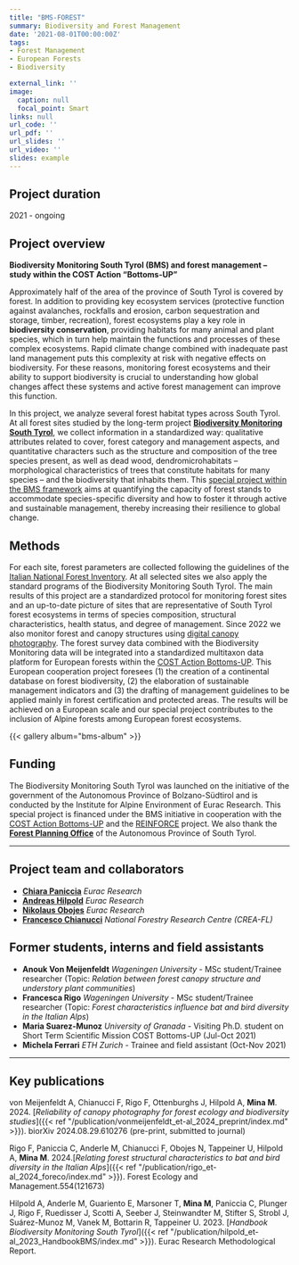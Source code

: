 ```yaml
---
title: "BMS-FOREST"
summary: Biodiversity and Forest Management
date: '2021-08-01T00:00:00Z'
tags: 
- Forest Management
- European Forests
- Biodiversity

external_link: ''
image:
  caption: null
  focal_point: Smart
links: null
url_code: ''
url_pdf: ''
url_slides: ''
url_video: ''
slides: example
---
```


## Project duration
2021 - ongoing


## Project overview
**Biodiversity Monitoring South Tyrol (BMS) and forest management – study within the COST Action “Bottoms-UP”**

Approximately half of the area of the province of South Tyrol is covered by forest. In addition to providing key ecosystem services (protective function against avalanches, rockfalls and erosion, carbon sequestration and storage, timber, recreation), forest ecosystems play a key role in **biodiversity conservation**, providing habitats for many animal and plant species, which in turn help maintain the functions and processes of these complex ecosystems. Rapid climate change combined with inadequate past land management puts this complexity at risk with negative effects on biodiversity. For these reasons, monitoring forest ecosystems and their ability to support biodiversity is crucial to understanding how global changes affect these systems and active forest management can improve this function.

In this project, we analyze several forest habitat types across South Tyrol. At all forest sites studied by the long-term project [**Biodiversity Monitoring South Tyrol**](https://biodiversity.eurac.edu/), we collect information in a standardized way: qualitative attributes related to cover, forest category and management aspects, and quantitative characters such as the structure and composition of the tree species present, as well as dead wood, dendromicrohabitats – morphological characteristics of trees that constitute habitats for many species – and the biodiversity that inhabits them. This [special project within the BMS framework](https://biodiversity.eurac.edu/biodiversity-and-forest-management-study-within-the-cost-action-bottoms-up/) aims at quantifying the capacity of forest stands to accommodate species-specific diversity and how to foster it through active and sustainable management, thereby increasing their resilience to global change.

## Methods

For each site, forest parameters are collected following the guidelines of the [Italian National Forest Inventory](https://www.inventarioforestale.org/). At all selected sites we also apply the standard programs of the Biodiversity Monitoring South Tyrol. The main results of this project are a standardized protocol for monitoring forest sites and an up-to-date picture of sites that are representative of South Tyrol forest ecosystems in terms of species composition, structural characteristics, health status, and degree of management. Since 2022 we also monitor forest and canopy structures using [digital canopy photography](https://cdnsciencepub.com/doi/10.1139/cjfr-2019-0055). The forest survey data combined with the Biodiversity Monitoring data will be integrated into a standardized multitaxon data platform for European forests within the [COST Action Bottoms-UP](https://www.bottoms-up.eu/it/). This European cooperation project foresees (1) the creation of a continental database on forest biodiversity, (2) the elaboration of sustainable management indicators and (3) the drafting of management guidelines to be applied mainly in forest certification and protected areas. The results will be achieved on a European scale and our special project contributes to the inclusion of Alpine forests among European forest ecosystems.

{{< gallery album="bms-album" >}}


## Funding

The Biodiversity Monitoring South Tyrol was launched on the initiative of the government of the Autonomous Province of Bolzano-Südtirol and is conducted by the Institute for Alpine Environment of Eurac Research. This special project is financed under the BMS initiative in cooperation with the [COST Action Bottoms-UP](https://www.bottoms-up.eu/it/) and the [REINFORCE](https://www.marco-mina.com/project/reinforce/) project. We also thank the [**Forest Planning Office**](https://www.provincia.bz.it/it/contatti.asp?orga_orgaid=970) of the Autonomous Province of South Tyrol.


-----------------------------

## Project team and collaborators

 - [**Chiara Paniccia**](https://www.eurac.edu/it/people/chiara-paniccia) _Eurac Research_
 - [**Andreas Hilpold**](https://www.eurac.edu/it/people/andreas-hilpold) _Eurac Research_
 - [**Nikolaus Obojes**](https://www.eurac.edu/en/people/nikolaus-obojes) _Eurac Research_
 - [**Francesco Chianucci**](https://canopyphotography.wordpress.com/about/) _National Forestry Research Centre (CREA-FL)_


## Former students, interns and field assistants
- **Anouk Von Meijenfeldt** _Wageningen University_ - MSc student/Trainee researcher (Topic: _Relation between forest canopy structure and understory plant communities_)
- **Francesca Rigo** _Wageningen University_ - MSc student/Trainee researcher (Topic: _Forest characteristics influence bat and bird diversity in the Italian Alps_)
- **Maria Suarez-Munoz** _University of Granada_ - Visiting Ph.D. student on Short Term Scientific Mission COST Bottoms-UP (Jul-Oct 2021)
- **Michela Ferrari** _ETH Zurich_ - Trainee and field assistant (Oct-Nov 2021)


-----------------------------
## Key publications
von Meijenfeldt A, Chianucci F, Rigo F, Ottenburghs J, Hilpold A, **Mina M**. 2024. [*Reliability of canopy photography for forest ecology and biodiversity studies*]({{< ref "/publication/vonmeijenfeldt_et-al_2024_preprint/index.md" >}}). biorXiv 2024.08.29.610276 (pre-print, submitted to journal)

Rigo F, Paniccia C, Anderle M, Chianucci F, Obojes N, Tappeiner U, Hilpold A, **Mina M**. 2024.[*Relating forest structural characteristics to bat and bird diversity in the Italian Alps*]({{< ref "/publication/rigo_et-al_2024_foreco/index.md" >}}). Forest Ecology and Management.554(121673)

Hilpold A, Anderle M, Guariento E, Marsoner T, **Mina M**, Paniccia C, Plunger J, Rigo F, Ruedisser J, Scotti A, Seeber J, Steinwandter M, Stifter S, Strobl J, Suárez-Munoz M, Vanek M, Bottarin R, Tappeiner U. 2023. [*Handbook Biodiversity Monitoring South Tyrol*]({{< ref "/publication/hilpold_et-al_2023_HandbookBMS/index.md" >}}). Eurac Research Methodological Report.


  
 



